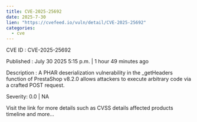 ```yaml
--- 
title: CVE-2025-25692
date: 2025-7-30
lien: "https://cvefeed.io/vuln/detail/CVE-2025-25692"
categories:
  - cve
---
```


CVE ID : CVE-2025-25692

Published :  July 30
2025
5:15 p.m. | 1 hour
49 minutes ago

Description : A PHAR deserialization vulnerability in the _getHeaders function of PrestaShop v8.2.0 allows attackers to execute arbitrary code via a crafted POST request.

Severity: 0.0 | NA

Visit the link for more details
such as CVSS details
affected products
timeline
and more...

